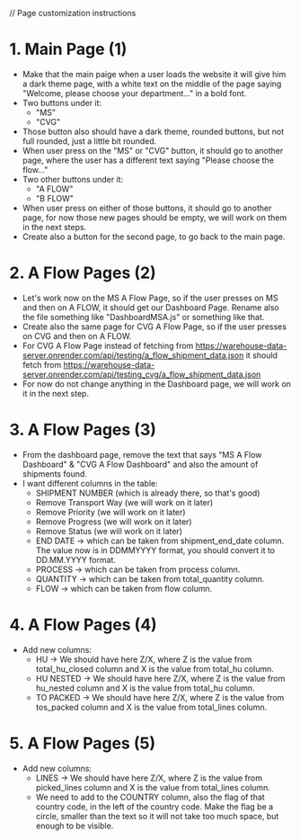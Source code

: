 // Page customization instructions

# 1. Main Page (1)
* Make that the main paige when a user loads the website it will give him a dark theme page, with a white text on the middle of the page saying "Welcome, please choose your department..." in a bold font.
* Two buttons under it:
    * "MS"
    * "CVG"
* Those button also should have a dark theme, rounded buttons, but not full rounded, just a little bit rounded.
* When user press on the "MS" or "CVG" button, it should go to another page, where the user has a different text saying "Please choose the flow..."
* Two other buttons under it:
    * "A FLOW"
    * "B FLOW"
* When user press on either of those buttons, it should go to another page, for now those new pages should be empty, we will work on them in the next steps.
* Create also a button for the second page, to go back to the main page.

# 2. A Flow Pages (2)
* Let's work now on the MS A Flow Page, so if the user presses on MS and then on A FLOW, it should get our Dashboard Page. Rename also the file something like "DashboardMSA.js" or something like that.
* Create also the same page for CVG A Flow Page, so if the user presses on CVG and then on A FLOW.
* For CVG A Flow Page instead of fetching from https://warehouse-data-server.onrender.com/api/testing/a_flow_shipment_data.json it should fetch from https://warehouse-data-server.onrender.com/api/testing_cvg/a_flow_shipment_data.json
* For now do not change anything in the Dashboard page, we will work on it in the next step.

# 3. A Flow Pages (3)
* From the dashboard page, remove the text that says "MS A Flow Dashboard" & "CVG A Flow Dashboard" and also the amount of shipments found.
* I want different columns in the table:
    * SHIPMENT NUMBER (which is already there, so that's good)
    * Remove Transport Way (we will work on it later)
    * Remove Priority (we will work on it later)
    * Remove Progress (we will work on it later)
    * Remove Status (we will work on it later)
    * END DATE -> which can be taken from shipment_end_date column. The value now is in DDMMYYYY format, you should convert it to DD.MM.YYYY format.
    * PROCESS -> which can be taken from process column.
    * QUANTITY -> which can be taken from total_quantity column.
    * FLOW -> which can be taken from flow column.

# 4. A Flow Pages (4)
* Add new columns:
    * HU -> We should have here Z/X, where Z is the value from total_hu_closed column and X is the value from total_hu column.
    * HU NESTED -> We should have here Z/X, where Z is the value from hu_nested column and X is the value from total_hu column.
    * TO PACKED -> We should have here Z/X, where Z is the value from tos_packed column and X is the value from total_lines column.

# 5. A Flow Pages (5)
* Add new columns:
    * LINES -> We should have here Z/X, where Z is the value from picked_lines column and X is the value from total_lines column.
    * We need to add to the COUNTRY column, also the flag of that country code, in the left of the country code. Make the flag be a circle, smaller than the text so it will not take too much space, but enough to be visible.